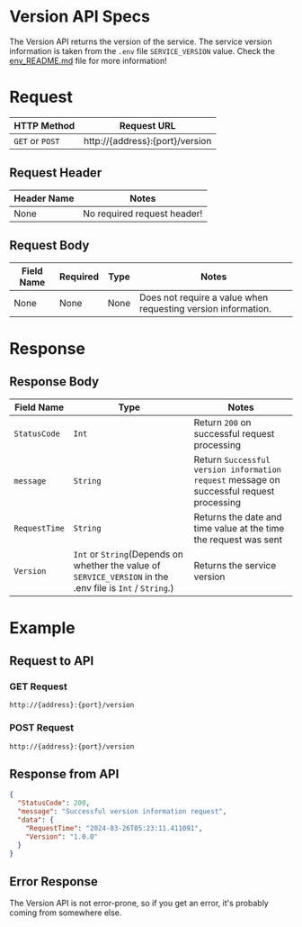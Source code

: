 # Version API Specs
The Version API returns the version of the service. The service version information is taken from the `.env` file `SERVICE_VERSION` value. Check the [env_README.md](../../env_README.md) file for more information!

# Request
| HTTP Method | Request URL |
|-------------|-------------|
| `GET` or `POST` | http://{address}:{port}/version |

## Request Header
| Header Name | Notes |
|-------------|-------|
| None | No required request header! |

## Request Body
| Field Name | Required | Type | Notes |
|------------|----------|------|-------|
| None | None | None | Does not require a value when requesting version information. |

# Response
## Response Body
| Field Name | Type | Notes |
|------------|----------|------|
| `StatusCode` | `Int` | Return `200` on successful request processing |
| `message` | `String` | Return `Successful version information request` message on successful request processing |
| `RequestTime` | `String` | Returns the date and time value at the time the request was sent |
| `Version` | `Int` or `String`(Depends on whether the value of `SERVICE_VERSION` in the .env file is `Int` / `String`.) | Returns the service version |

# Example
## Request to API
### GET Request
```url
http://{address}:{port}/version
```

### POST Request
```url
http://{address}:{port}/version
```

## Response from API
```json
{
  "StatusCode": 200,
  "message": "Successful version information request",
  "data": {
    "RequestTime": "2024-03-26T05:23:11.411091",
    "Version": "1.0.0"
  }
}
```

## Error Response
The Version API is not error-prone, so if you get an error, it's probably coming from somewhere else.